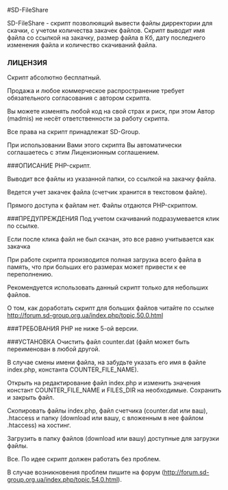#SD-FileShare

SD-FileShare - скрипт позволюящий вывести файлы дирректории для скачки, с учетом количества закачек файлов. 
Скрипт выводит имя файла со ссылкой на закачку, размер файла в Кб, дату последнего изменения файла и количество скачиваний файла.

### ЛИЦЕНЗИЯ
Скрипт абсолютно бесплатный.

Продажа и любое коммерческое распространение требует обязательного согласования с автором скрипта.

Вы можете изменять любой код на свой страх и риск, при этом Автор (madmis) не несёт ответственности за работу скрипта.

Все права на скрипт принадлежат SD-Group.

При использовании Вами этого скрипта Вы автоматически соглашаетесь с этим Лицензионным соглашением.

###ОПИСАНИЕ
PHP-скрипт.

Выводит все файлы из указанной папки, со ссылкой на закачку файла.

Ведется учет закачек файла (счетчик хранится в текстовом файле).

Прямого доступа к файлам нет. Файлы отдаются PHP-скриптом.

###ПРЕДУПРЕЖДЕНИЯ
Под учетом скачиваний подразумевается клик по ссылке.

Если после клика файл не был скачан, это все равно учитывается как закачка

При работе скрипта производится полная загрузка всего файла в память, что при больших его 
размерах может привести к ее переполнению.

Рекомендуется использовать данный скрипт только для небольших файлов.

О том, как доработать скрипт для больших файлов читайте по ссылке http://forum.sd-group.org.ua/index.php/topic,50.0.html

###ТРЕБОВАНИЯ
PHP не ниже 5-ой версии.

###УСТАНОВКА
Очистить файл counter.dat (файл может быть переименован в любой другой.

В случае смены имени файла, на забудьте указать его имя в файле index.php, константа COUNTER_FILE_NAME).

Открыть на редактирование файл index.php и изменить значения констант COUNTER_FILE_NAME и FILES_DIR на необходимые. Сохранить и закрыть файл.


Скопировать файлы index.php, файл счетчика (counter.dat или ваш), .htaccess и папку (download или вашу, с вложенным в нее файлом .htaccess) на хостинг.

Загрузить в папку файлов (download или вашу) доступные для загрузки файлы.

Все. По идее скрипт должен работать без проблем.

В случае возникновения проблем пишите на форум (http://forum.sd-group.org.ua/index.php/topic,54.0.html).
